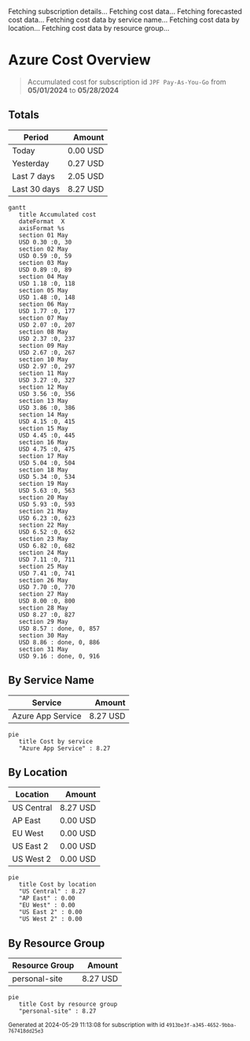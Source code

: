 Fetching subscription details...
Fetching cost data...
Fetching forecasted cost data...
Fetching cost data by service name...
Fetching cost data by location...
Fetching cost data by resource group...
# Azure Cost Overview

> Accumulated cost for subscription id `JPF Pay-As-You-Go` from **05/01/2024** to **05/28/2024**

## Totals

|Period|Amount|
|---|---:|
|Today|0.00 USD|
|Yesterday|0.27 USD|
|Last 7 days|2.05 USD|
|Last 30 days|8.27 USD|

```mermaid
gantt
   title Accumulated cost
   dateFormat  X
   axisFormat %s
   section 01 May
   USD 0.30 :0, 30
   section 02 May
   USD 0.59 :0, 59
   section 03 May
   USD 0.89 :0, 89
   section 04 May
   USD 1.18 :0, 118
   section 05 May
   USD 1.48 :0, 148
   section 06 May
   USD 1.77 :0, 177
   section 07 May
   USD 2.07 :0, 207
   section 08 May
   USD 2.37 :0, 237
   section 09 May
   USD 2.67 :0, 267
   section 10 May
   USD 2.97 :0, 297
   section 11 May
   USD 3.27 :0, 327
   section 12 May
   USD 3.56 :0, 356
   section 13 May
   USD 3.86 :0, 386
   section 14 May
   USD 4.15 :0, 415
   section 15 May
   USD 4.45 :0, 445
   section 16 May
   USD 4.75 :0, 475
   section 17 May
   USD 5.04 :0, 504
   section 18 May
   USD 5.34 :0, 534
   section 19 May
   USD 5.63 :0, 563
   section 20 May
   USD 5.93 :0, 593
   section 21 May
   USD 6.23 :0, 623
   section 22 May
   USD 6.52 :0, 652
   section 23 May
   USD 6.82 :0, 682
   section 24 May
   USD 7.11 :0, 711
   section 25 May
   USD 7.41 :0, 741
   section 26 May
   USD 7.70 :0, 770
   section 27 May
   USD 8.00 :0, 800
   section 28 May
   USD 8.27 :0, 827
   section 29 May
   USD 8.57 : done, 0, 857
   section 30 May
   USD 8.86 : done, 0, 886
   section 31 May
   USD 9.16 : done, 0, 916
```

## By Service Name

|Service|Amount|
|---|---:|
|Azure App Service|8.27 USD|

```mermaid
pie
   title Cost by service
   "Azure App Service" : 8.27
```

## By Location

|Location|Amount|
|---|---:|
|US Central|8.27 USD|
|AP East|0.00 USD|
|EU West|0.00 USD|
|US East 2|0.00 USD|
|US West 2|0.00 USD|

```mermaid
pie
   title Cost by location
   "US Central" : 8.27
   "AP East" : 0.00
   "EU West" : 0.00
   "US East 2" : 0.00
   "US West 2" : 0.00
```

## By Resource Group

|Resource Group|Amount|
|---|---:|
|personal-site|8.27 USD|

```mermaid
pie
   title Cost by resource group
   "personal-site" : 8.27
```

<sup>Generated at 2024-05-29 11:13:08 for subscription with id `4913be3f-a345-4652-9bba-767418dd25e3`</sup>
